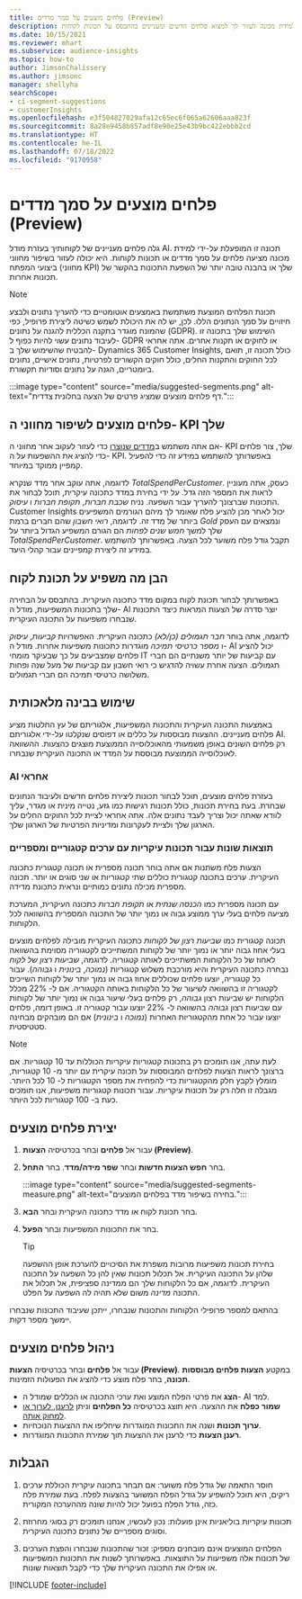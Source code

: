 ```yaml
---
title: פלחים מוצעים על סמך מדדים (Preview)
description: הנח ללמידת מכונה לעזור לך למצוא פלחים חדשים ומעניינים בהתבסס על תכונות לקוחות.
ms.date: 10/15/2021
ms.reviewer: mhart
ms.subservice: audience-insights
ms.topic: how-to
author: JimsonChalissery
ms.author: jimsonc
manager: shellyha
searchScope:
- ci-segment-suggestions
- customerInsights
ms.openlocfilehash: e3f504827029afa12c65ec6f065a62606aaa823f
ms.sourcegitcommit: 8a28e9458b857adf8e90e25e43b9bc422ebbb2cd
ms.translationtype: HT
ms.contentlocale: he-IL
ms.lasthandoff: 07/18/2022
ms.locfileid: "9170958"
---
```

# <a name="suggested-segments-based-on-measures-preview"></a>פלחים מוצעים על סמך מדדים (Preview)

גלה פלחים מעניינים של לקוחותיך בעזרת מודל AI. תכונה זו המופעלת על-ידי למידת מכונה מציעה פלחים על סמך מדדים או תכונות לקוחות. היא יכולה לעזור בשיפור מחווני ביצועי המפתח (מחווני KPI) שלך או בהבנה טובה יותר של השפעת התכונות בהקשר של תכונות אחרות.

> [!NOTE]
> תכונת הפלחים המוצעת משתמשת באמצעים אוטומטיים כדי להעריך נתונים ולבצע חיזויים על סמך הנתונים הללו. לכן, יש לה את היכולת לשמש כשיטה ליצירת פרופיל, כפי שהמונח מוגדר בתקנה הכללית להגנה על נתונים (GDPR). השימוש שלך בתכונה זו לעיבוד נתונים עשוי להיות כפוף ל- GDPR או לחוקים או תקנות אחרים. אתה אחראי להבטיח שהשימוש שלך ב- Dynamics 365 Customer Insights, כולל תכונה זו, תואם לכל החוקים והתקנות החלים, כולל חוקים הקשורים לפרטיות, נתונים אישיים, נתונים ביומטריים, הגנה על נתונים וסודיות תקשורת.

:::image type="content" source="media/suggested-segments.png" alt-text="דף פלחים מוצעים שמציג פרטים של הצעה בחלונית צדדית.":::

## <a name="suggested-segments-to-improve-your-kpis"></a>פלחים מוצעים לשיפור מחווני ה- KPI שלך

אם אתה משתמש ב[מדדים שנוצרו](measures.md) כדי לעזור לעקוב אחר מחווני ה- KPI שלך, צור פלחים כדי להציג את ההשפעות על ה- KPI. באפשרותך להשתמש במידע זה כדי להפעיל קמפיין ממוקד במיוחד.

לדוגמה, אתה עוקב אחר מדד שנקרא *TotalSpendPerCustomer*. כעסק, אתה מעוניין לראות את המספר הזה גדל. על ידי בחירת במדד כתכונה עיקרית, תוכל לבחור את התכונות שברצונך להעריך עבור השפעה. נניח *שכבת חברות*, *תקופת חברות* ו *עיסוק*. Customer Insights יכול לאחר מכן להציע פלח שאומר לך מיהם הגורמים המשפיעים ביותר של מדד זה. לדוגמה, *רואי חשבון* שהם חברים ברמת *Gold* ונמצאים עם העסק שלך למשך *חמש שנים לפחות* הם הגורם המשפיע הגדול ביותר על *TotalSpendPerCustomer*. תקבל גודל פלח משוער לכל הצעה. באפשרותך להשתמש במידע זה ליצירת קמפיינים עבור קהלי היעד.

## <a name="understand-what-influences-a-customer-attribute"></a>הבן מה משפיע על תכונת לקוח

באפשרותך לבחור תכונת לקוח במקום מדד כתכונה העיקרית. בהתבסס על הבחירה שלך בתכונות המשפיעות, מודל ה- AI יוצר סדרה של הצעות המראות כיצד התכונות שנבחרו משפיעות על התכונה העיקרית.

לדוגמה, אתה בוחר *חבר תגמולים (כן/לא)* כתכונה העיקרית. האפשרויות *קביעות*, *עיסוק* ו *מספר כרטיסי תמיכה* מוגדרות כתכונות משפיעות אחרות. מודל ה- AI יכול להציע פלחים שמצביעים על כך שבעיקר מומחי IT עם קביעות של יותר משנתיים הם חברי תגמולים. הצעה אחרת עשויה להדגיש כי רואי חשבון עם קביעות של מעל שנה ופחות משלושה כרטיסי תמיכה הם חברי תגמולים.

## <a name="artificial-intelligence-usage"></a>שימוש בבינה מלאכותית

באמצעות התכונה העיקרית והתכונות המשפיעות, אלגוריתם של עץ החלטות מציע פלחים מעניינים. ההצעות מבוססות על כללים או דפוסים שנקלטו על-ידי אלגוריתם AI. רק פלחים השונים באופן משמעותי מהאוכלוסייה הממוצעת מוצגים כהצעות. ההשוואה לאוכלוסייה הממוצעת מבוססת על המדד או התכונה העיקרית שנבחרו.

### <a name="responsible-ai"></a>AI אחראי

בעזרת פלחים מוצעים, תוכל לבחור תכונות ליצירת פלחים חדשים ולעיבוד הנתונים שבחרת. בעת בחירת תכונות, כולל תכונות רגישות כמו גזע, נטייה מינית או מגדר, עליך לוודא שאתה יכול וצריך לעבד נתונים אלה. אתה אחראי לציית לכל החוקים החלים על הארגון שלך ולציית לעקרונות ומדיניות הפרטיות של הארגון שלך.

### <a name="different-results-for-primary-attributes-with-categorical-and-numeric-values"></a>תוצאות שונות עבור תכונות עיקריות עם ערכים קטגוריים ומספריים

הצעות פלח משתנות אם אתה בוחר תכונה מספרית או תכונה קטגורית כתכונה העיקרית. ערכים בתכונה קטגורית כוללים שתי קטגוריות או שני סוגים או יותר. תכונה מספרית מכילה נתונים כמותיים ונראית כתכונת מדידה.

עם תכונה מספרית כמו *הכנסה שנתית* או *תקופת חברות* כתכונה העיקרית, המערכת מציעה פלחים בעלי ערך ממוצע גבוה או נמוך יותר של התכונה המספרית בהשוואה לכל הלקוחות.

תכונה קטגורית כמו *שביעות רצון של לקוחות* כתכונה העיקרית מובילה לפלחים מוצעים בעלי אחוז גבוה יותר או נמוך יותר של לקוחות המשתייכים לקטגוריה מסוימת בהשוואה לאחוז של כל הלקוחות המשתייכים לאותה קטגוריה. לדוגמה, *שביעות רצון של לקוח* נבחרה כתכונה העיקרית והיא מורכבת משלוש קטגוריות (*נמוכה*, *בינונית* ו *גבוהה*). עבור כל קטגוריה, יוצעו פלחים שכוללים אחוז גבוה או נמוך יותר של לקוחות השייכים לקטגוריה זו בהשוואה לשיעור של כל הלקוחות באותה הקטגוריה. אם ל- 22% מכלל הלקוחות יש שביעות רצון *גבוהה*, רק פלחים בעלי שיעור גבוה או נמוך יותר של לקוחות עם שביעות רצון *גבוהה* בהשוואה ל- 22% יוצעו עבור קטגוריה זו. באופן דומה, פלחים יוצעו עבור כל אחת מהקטגוריות האחרות (*נמוכה* ו *בינונית*) אם הם מובהקים מבחינה סטטיסטית.

> [!NOTE]
> לעת עתה, אנו תומכים רק בתכונות קטגוריות עיקריות הכוללות עד 10 קטגוריות. אם ברצונך לראות הצעות לפלחים המבוססות על תכונה עיקרית עם יותר מ- 10 קטגוריות, מומלץ לקבץ חלק מהקטגוריות כדי להפחית את מספר הקטגוריות ל- 10 לכל היותר. מגבלה זו חלה רק על תכונות עיקריות. עבור תכונות קטגוריות משפיעות, אנו תומכים כעת ב- 100 קטגוריות לכל היותר.

## <a name="generate-suggested-segments"></a>יצירת פלחים מוצעים

1. עבור אל **פלחים** ובחר בכרטיסיה **הצעות (Preview)**.

1. בחר **חפש הצעות חדשות** ובחר **שפר מידה/מדד**. בחר **התחל**.

   :::image type="content" source="media/suggested-segments-measure.png" alt-text="בחירה בשיפור מדד בפלחים המוצעים.":::

1. בחר תכונת לקוח או מדד כתכונה העיקרית ובחר **הבא**.

1. בחר את התכונות המשפיעות ובחר **הפעל**.

   > [!TIP]
   > בחירת תכונות משפיעות מרובות משפרת את הסיכויים להערכת אופן ההשפעה שלהן על התכונה העיקרית. אל תכלול תכונות שאין להן כל השפעה על התכונה העיקרית. לדוגמה, אם כל הלקוחות שלך הם ממדינה ספציפית, אל תכלול את התכונה *מדינה* משום שלא תהיה לה השפעה על הפלט.

בהתאם למספר פרופילי הלקוחות והתכונות שנבחרו, ייתכן שעיבוד התכונות שנבחרו יימשך מספר דקות.

## <a name="manage-suggested-segments"></a>ניהול פלחים מוצעים

עבור אל **פלחים** ובחר בכרטיסיה **הצעות (Preview)**. במקטע **הצעות פלחים מבוססות תכונה**, בחר פלח מוצע כדי להציג את הפעולות הזמינות.

- **הצג** את פרטי הפלח המוצע ואת ערכי התכונה או הכללים שמודל ה- AI למד.
- **שמור כפלח** את ההצעה. היא תוצג בכרטיסיה **כל הפלחים** וניתן [לרענן, לערוך או למחוק אותה](segments.md).
- **ערוך תכונות** ושנה את התכונות המוגדרות שיחליפו את ההצעות הנוכחיות.
- **רענן הצעות** כדי לרענן את ההצעות תוך שמירת התכונות המוגדרות.

## <a name="limitations"></a>הגבלות

1. חוסר התאמה של גודל פלח משוער: אם תבחר בתכונה עיקרית הכוללת ערכים ריקים, היא תוכל להשפיע על גודל הפלח המשוער בהצעות לפלח. בעת שמירת פלח כזה, גודל הפלח בפועל יכול להיות שונה מההערכה המקורית.

2. תכונות עיקריות בוליאניות אינן פועלות: נכון לעכשיו, אנחנו תומכים רק בסוגי מחרוזת וסוגים מספריים של נתונים כתכונה העיקרית.

3. הפלחים המוצעים אינם מובחנים מספיק: זכור שהתכונות שנבחרו והפצת הערכים של תכונות אלה משפיעות על התוצאות. באפשרותך לשנות את התכונות המשפיעות או אפילו את התכונה העיקרית שלך כדי לקבל תוצאות שונות.

[!INCLUDE [footer-include](includes/footer-banner.md)]